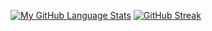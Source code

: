 [![My GitHub Language Stats](https://github-readme-stats.vercel.app/api/top-langs/?username=Jakub686&langs_count=5&theme=tokyonight)]()
[![GitHub Streak](https://github-readme-streak-stats.herokuapp.com/?user=Jakub686&theme=dark)](https://github.com/Jakub686/github-readme-streak-stats)
